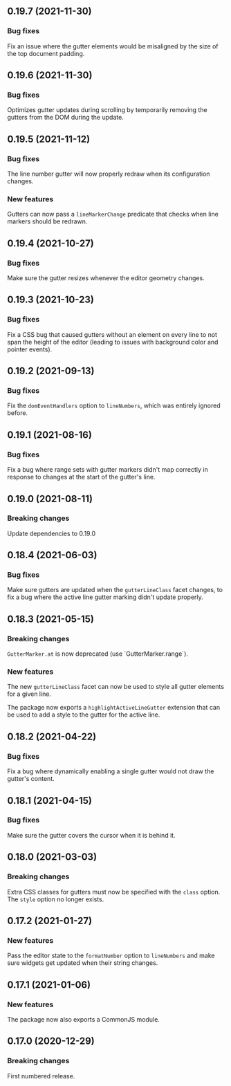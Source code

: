 ## 0.19.7 (2021-11-30)

### Bug fixes

Fix an issue where the gutter elements would be misaligned by the size of the top document padding.

## 0.19.6 (2021-11-30)

### Bug fixes

Optimizes gutter updates during scrolling by temporarily removing the gutters from the DOM during the update.

## 0.19.5 (2021-11-12)

### Bug fixes

The line number gutter will now properly redraw when its configuration changes.

### New features

Gutters can now pass a `lineMarkerChange` predicate that checks when line markers should be redrawn.

## 0.19.4 (2021-10-27)

### Bug fixes

Make sure the gutter resizes whenever the editor geometry changes.

## 0.19.3 (2021-10-23)

### Bug fixes

Fix a CSS bug that caused gutters without an element on every line to not span the height of the editor (leading to issues with background color and pointer events).

## 0.19.2 (2021-09-13)

### Bug fixes

Fix the `domEventHandlers` option to `lineNumbers`, which was entirely ignored before.

## 0.19.1 (2021-08-16)

### Bug fixes

Fix a bug where range sets with gutter markers didn't map correctly in response to changes at the start of the gutter's line.

## 0.19.0 (2021-08-11)

### Breaking changes

Update dependencies to 0.19.0

## 0.18.4 (2021-06-03)

### Bug fixes

Make sure gutters are updated when the `gutterLineClass` facet changes, to fix a bug where the active line gutter marking didn't update properly.

## 0.18.3 (2021-05-15)

### Breaking changes

`GutterMarker.at` is now deprecated (use \`GutterMarker.range\`).

### New features

The new `gutterLineClass` facet can now be used to style all gutter elements for a given line.

The package now exports a `highlightActiveLineGutter` extension that can be used to add a style to the gutter for the active line.

## 0.18.2 (2021-04-22)

### Bug fixes

Fix a bug where dynamically enabling a single gutter would not draw the gutter's content.

## 0.18.1 (2021-04-15)

### Bug fixes

Make sure the gutter covers the cursor when it is behind it.

## 0.18.0 (2021-03-03)

### Breaking changes

Extra CSS classes for gutters must now be specified with the `class` option. The `style` option no longer exists.

## 0.17.2 (2021-01-27)

### New features

Pass the editor state to the `formatNumber` option to `lineNumbers` and make sure widgets get updated when their string changes.

## 0.17.1 (2021-01-06)

### New features

The package now also exports a CommonJS module.

## 0.17.0 (2020-12-29)

### Breaking changes

First numbered release.

